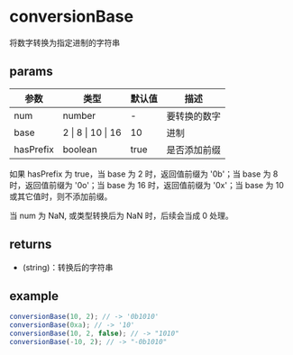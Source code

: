 # conversionBase

将数字转换为指定进制的字符串

## params

| 参数      | 类型               | 默认值 | 描述         |
| --------- | ------------------ | ------ | ------------ |
| num       | number             | -      | 要转换的数字 |
| base      | 2 \| 8 \| 10 \| 16 | 10     | 进制         |
| hasPrefix | boolean            | true   | 是否添加前缀 |

如果 hasPrefix 为 true，当 base 为 2 时，返回值前缀为 '0b'；当 base 为 8 时，返回值前缀为 '0o'；当 base 为 16 时，返回值前缀为 '0x'；当 base 为 10 或其它值时，则不添加前缀。

当 num 为 NaN, 或类型转换后为 NaN 时，后续会当成 0 处理。

## returns

-   (string)：转换后的字符串

## example

```js
conversionBase(10, 2); // -> '0b1010'
conversionBase(0xa); // -> '10'
conversionBase(10, 2, false); // -> "1010"
conversionBase(-10, 2); // -> "-0b1010"
```
